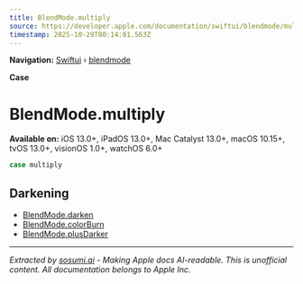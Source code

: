 ```yaml
---
title: BlendMode.multiply
source: https://developer.apple.com/documentation/swiftui/blendmode/multiply
timestamp: 2025-10-29T00:14:01.563Z
---
```


**Navigation:** [Swiftui](/documentation/swiftui) › [blendmode](/documentation/swiftui/blendmode)

**Case**

# BlendMode.multiply

**Available on:** iOS 13.0+, iPadOS 13.0+, Mac Catalyst 13.0+, macOS 10.15+, tvOS 13.0+, visionOS 1.0+, watchOS 6.0+

```swift
case multiply
```

## Darkening

- [BlendMode.darken](/documentation/swiftui/blendmode/darken)
- [BlendMode.colorBurn](/documentation/swiftui/blendmode/colorburn)
- [BlendMode.plusDarker](/documentation/swiftui/blendmode/plusdarker)

---

*Extracted by [sosumi.ai](https://sosumi.ai) - Making Apple docs AI-readable.*
*This is unofficial content. All documentation belongs to Apple Inc.*
